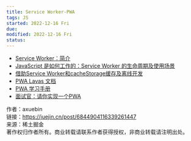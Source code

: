 ```yaml
---
title: Service Worker-PWA
tags: JS  
started: 2022-12-16 Fri
due: 
modified: 2022-12-16 Fri
status: 
---
```

-   [Service Worker：简介](https://link.juejin.cn?target=https%3A%2F%2Fdevelopers.google.com%2Fweb%2Ffundamentals%2Fprimers%2Fservice-workers "https://developers.google.com/web/fundamentals/primers/service-workers")
-   [JavaScript 是如何工作的：Service Worker 的生命周期及使用场景](https://link.juejin.cn?target=https%3A%2F%2Fgithub.com%2Fqq449245884%2Fxiaozhi%2Fissues%2F8 "https://github.com/qq449245884/xiaozhi/issues/8")
-   [借助Service Worker和cacheStorage缓存及离线开发](https://link.juejin.cn?target=https%3A%2F%2Fwww.zhangxinxu.com%2Fwordpress%2F2017%2F07%2Fservice-worker-cachestorage-offline-develop%2F "https://www.zhangxinxu.com/wordpress/2017/07/service-worker-cachestorage-offline-develop/")
-   [PWA Lavas 文档](https://link.juejin.cn?target=https%3A%2F%2Flavas.baidu.com%2Fpwa%2FREADME "https://lavas.baidu.com/pwa/README")
-   [PWA 学习手册](https://link.juejin.cn?target=https%3A%2F%2Fpwa.alienzhou.com%2F "https://pwa.alienzhou.com/")
-   [面试官：请你实现一个PWA](https://juejin.cn/post/6844904052166230030#heading-24 "https://juejin.cn/post/6844904052166230030#heading-24")

  

作者：axuebin  
链接：https://juejin.cn/post/6844904116339261447  
来源：稀土掘金  
著作权归作者所有。商业转载请联系作者获得授权，非商业转载请注明出处。